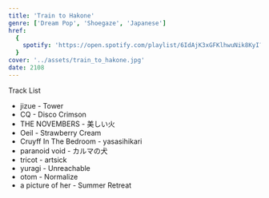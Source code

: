 ```yaml
---
title: 'Train to Hakone'
genre: ['Dream Pop', 'Shoegaze', 'Japanese']
href:
  {
    spotify: 'https://open.spotify.com/playlist/6IdAjK3xGFKlhwuNik8KyI?si=2167a83ad64d4b54',
  }
cover: '../assets/train_to_hakone.jpg'
date: 2108
---
```


Track List

- jizue - Tower
- CQ - Disco Crimson
- THE NOVEMBERS - 美しい火
- Oeil - Strawberry Cream
- Cruyff In The Bedroom - yasasihikari
- paranoid void - カルマの犬
- tricot - artsick
- yuragi - Unreachable
- otom - Normalize
- a picture of her - Summer Retreat
